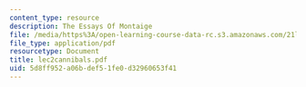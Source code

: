 ```yaml
---
content_type: resource
description: The Essays Of Montaige
file: /media/https%3A/open-learning-course-data-rc.s3.amazonaws.com/21l-002-2-foundations-of-western-culture-ii-renaissance-to-modernity-spring-2003/5d8ff952a06bdef51fe0d32960653f41_lec2cannibals.pdf
file_type: application/pdf
resourcetype: Document
title: lec2cannibals.pdf
uid: 5d8ff952-a06b-def5-1fe0-d32960653f41
---
```

